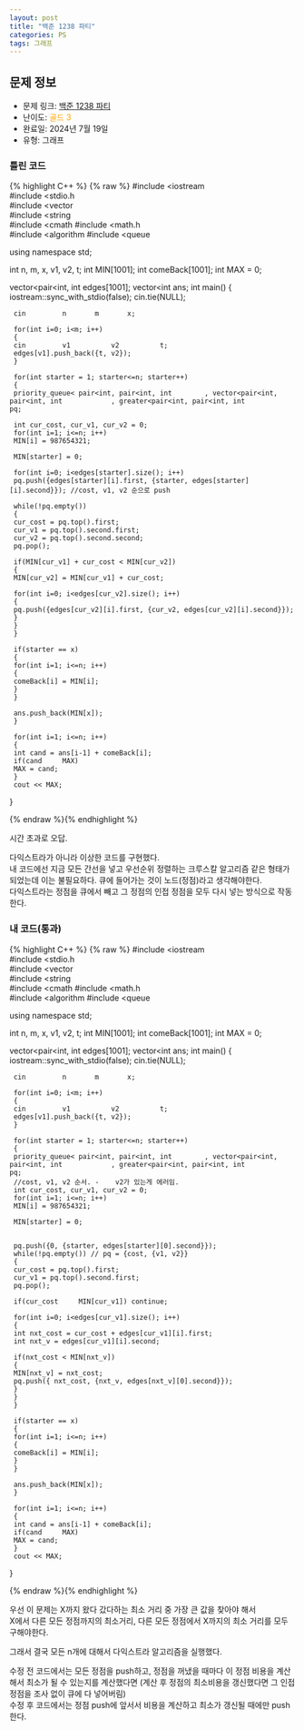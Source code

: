 ```yaml
---
layout: post
title: "백준 1238 파티"
categories: PS
tags: 그래프
---
```


## 문제 정보
- 문제 링크: [백준 1238 파티](https://www.acmicpc.net/problem/1238)
- 난이도: <span style="color:#FFA500">골드 3</span>
- 완료일: 2024년 7월 19일
- 유형: 그래프

### 틀린 코드

{% highlight C++ %} {% raw %}
#include <iostream	
#include <stdio.h	
#include <vector	
#include <string	
#include <cmath	
#include <math.h	
#include <algorithm	
#include <queue	

using namespace std;

int n, m, x, v1, v2, t;
int MIN[1001];
int comeBack[1001];
int MAX = 0;

vector<pair<int, int		 edges[1001];
vector<int	 ans;
int main()
{   
	 iostream::sync_with_stdio(false);
	 cin.tie(NULL);

	 cin 		 n 		 m 		 x;

	 for(int i=0; i<m; i++)
	 {
	 cin 		 v1 		 v2 		 t;
	 edges[v1].push_back({t, v2});
	 }

	 for(int starter = 1; starter<=n; starter++)
	 {
	 priority_queue< pair<int, pair<int, int		, vector<pair<int, pair<int, int			, greater<pair<int, pair<int, int				 pq;

	 int cur_cost, cur_v1, cur_v2 = 0;
	 for(int i=1; i<=n; i++)
	 MIN[i] = 987654321;

	 MIN[starter] = 0;

	 for(int i=0; i<edges[starter].size(); i++)
	 pq.push({edges[starter][i].first, {starter, edges[starter][i].second}}); //cost, v1, v2 순으로 push

	 while(!pq.empty())
	 {
	 cur_cost = pq.top().first;
	 cur_v1 = pq.top().second.first;
	 cur_v2 = pq.top().second.second;
	 pq.pop();

	 if(MIN[cur_v1] + cur_cost < MIN[cur_v2])
	 {
	 MIN[cur_v2] = MIN[cur_v1] + cur_cost;

	 for(int i=0; i<edges[cur_v2].size(); i++)
	 {
	 pq.push({edges[cur_v2][i].first, {cur_v2, edges[cur_v2][i].second}});
	 }
	 }
	 }

	 if(starter == x)
	 {
	 for(int i=1; i<=n; i++)
	 {
	 comeBack[i] = MIN[i];
	 }
	 }

	 ans.push_back(MIN[x]);
	 }

	 for(int i=1; i<=n; i++)
	 {
	 int cand = ans[i-1] + comeBack[i];
	 if(cand 	 MAX)
	 MAX = cand;
	 }
	 cout << MAX;
}


{% endraw %}{% endhighlight %}

시간 초과로 오답.

다익스트라가 아니라 이상한 코드를 구현했다.  
내 코드에선 지금 모든 간선을 넣고 우선순위 정렬하는 크루스칼 알고리즘 같은 형태가 되었는데 이는 불필요하다. 큐에 들어가는 것이 노드(정점)라고 생각해야한다.  
다익스트라는 정점을 큐에서 빼고 그 정점의 인접 정점을 모두 다시 넣는 방식으로 작동한다.  

### 내 코드(통과)

{% highlight C++ %} {% raw %}
#include <iostream	
#include <stdio.h	
#include <vector	
#include <string	
#include <cmath	
#include <math.h	
#include <algorithm	
#include <queue	

using namespace std;

int n, m, x, v1, v2, t;
int MIN[1001];
int comeBack[1001];
int MAX = 0;

vector<pair<int, int		 edges[1001];
vector<int	 ans;
int main()
{   
	 iostream::sync_with_stdio(false);
	 cin.tie(NULL);

	 cin 		 n 		 m 		 x;

	 for(int i=0; i<m; i++)
	 {
	 cin 		 v1 		 v2 		 t;
	 edges[v1].push_back({t, v2});
	 }

	 for(int starter = 1; starter<=n; starter++)
	 {
	 priority_queue< pair<int, pair<int, int		, vector<pair<int, pair<int, int			, greater<pair<int, pair<int, int				 pq;
	 //cost, v1, v2 순서. -	 v2가 있는게 에러임.
	 int cur_cost, cur_v1, cur_v2 = 0;
	 for(int i=1; i<=n; i++)
	 MIN[i] = 987654321;

	 MIN[starter] = 0;

	 
	 pq.push({0, {starter, edges[starter][0].second}});
	 while(!pq.empty()) // pq = {cost, {v1, v2}}
	 {
	 cur_cost = pq.top().first;
	 cur_v1 = pq.top().second.first;
	 pq.pop();

	 if(cur_cost 	 MIN[cur_v1]) continue;

	 for(int i=0; i<edges[cur_v1].size(); i++)
	 {
	 int nxt_cost = cur_cost + edges[cur_v1][i].first;
	 int nxt_v = edges[cur_v1][i].second;

	 if(nxt_cost < MIN[nxt_v])
	 {
	 MIN[nxt_v] = nxt_cost;
	 pq.push({ nxt_cost, {nxt_v, edges[nxt_v][0].second}});
	 }
	 }
	 }

	 if(starter == x)
	 {
	 for(int i=1; i<=n; i++)
	 {
	 comeBack[i] = MIN[i];
	 }
	 }

	 ans.push_back(MIN[x]);
	 }

	 for(int i=1; i<=n; i++)
	 {
	 int cand = ans[i-1] + comeBack[i];
	 if(cand 	 MAX)
	 MAX = cand;
	 }
	 cout << MAX;
}


{% endraw %}{% endhighlight %}

우선 이 문제는 X까지 왔다 갔다하는 최소 거리 중 가장 큰 값을 찾아야 해서  
X에서 다른 모든 정점까지의 최소거리, 다른 모든 정점에서 X까지의 최소 거리를 모두 구해야한다.  

그래서 결국 모든 n개에 대해서 다익스트라 알고리즘을 실행했다.

수정 전 코드에서는 모든 정점을 push하고, 정점을 꺼냈을 때마다 이 정점 비용을 계산해서 최소가 될 수 있는지를 계산했다면 (계산 후 정점의 최소비용을 갱신했다면 그 인접 정점을 조사 없이 큐에 다 넣어버림)   
수정 후 코드에서는 정점 push에 앞서서 비용을 계산하고 최소가 갱신될 때에만 push한다.  
  

